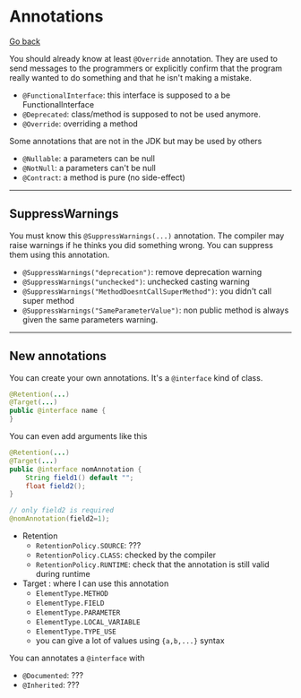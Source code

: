 # Annotations

[Go back](../index.md#advanced)

You should already know at least `@Override` annotation. They are used to send messages to the programmers or explicitly confirm that the program really wanted to do something and that he isn't making a mistake.

* `@FunctionalInterface`: this interface is supposed to a be FunctionalInterface
* `@Deprecated`: class/method is supposed to not be used anymore.
* `@Override`: overriding a method
  
Some annotations that are not in the JDK but may be used by others

* `@Nullable`: a parameters can be null
* `@NotNull`: a parameters can't be null
* `@Contract`: a method is pure (no side-effect)

<hr class="sl">

## SuppressWarnings

You must know this `@SuppressWarnings(...)` annotation. The compiler may raise warnings if he thinks you did something wrong. You can suppress them using this annotation.

* `@SuppressWarnings("deprecation")`: remove deprecation warning
* `@SuppressWarnings("unchecked")`: unchecked casting warning
* `@SuppressWarnings("MethodDoesntCallSuperMethod")`: you didn't call super method
* `@SuppressWarnings("SameParameterValue")`: non public method is always given the same parameters warning.

<hr class="sr">

## New annotations

You can create your own annotations. It's a `@interface` kind of class.

```java
@Retention(...)
@Target(...)
public @interface name {
}
```

You can even add arguments like this

```java
@Retention(...)
@Target(...)
public @interface nomAnnotation {
    String field1() default "";
    float field2();
}

// only field2 is required
@nomAnnotation(field2=1);
```

* Retention
    * `RetentionPolicy.SOURCE`: ???
    * `RetentionPolicy.CLASS`: checked by the compiler
    * `RetentionPolicy.RUNTIME`: check that the annotation is still valid during runtime
* Target : where I can use this annotation
    * `ElementType.METHOD`
    * `ElementType.FIELD`
    * `ElementType.PARAMETER`
    * `ElementType.LOCAL_VARIABLE`
    * `ElementType.TYPE_USE`
    * you can give a lot of values using `{a,b,...}` syntax

You can annotates a `@interface` with

* `@Documented`: ???
* `@Inherited`: ???